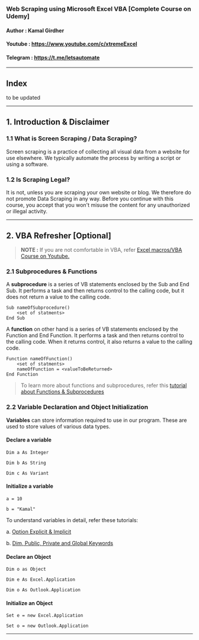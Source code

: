 ### Web Scraping using Microsoft Excel VBA [Complete Course on Udemy]

#### Author : Kamal Girdher
#### Youtube : https://www.youtube.com/c/xtremeExcel
#### Telegram : https://t.me/letsautomate

--------------------------------------------------------------------------

## Index

 to be updated

--------------------------------------------------------------------------
## 1. Introduction & Disclaimer

### 1.1 What is Screen Scraping / Data Scraping?

Screen scraping is a practice of collecting all visual data from a website for use elsewhere. We typically automate the process by writing a script or using a software.

### 1.2 Is Scraping Legal?

It is not, unless you are scraping your own website or blog. We therefore do not promote Data Scraping in any way. Before you continue with this course, you accept that you won't misuse the content for any unauthorized or illegal activity.

--------------------------------------------------------------------------

## 2. VBA Refresher [Optional]

> **NOTE :** If you are not comfortable in VBA, refer [Excel macros/VBA Course on Youtube.](https://www.youtube.com/watch?v=dYHgr2murPk&list=PL1R_HJw0CDYKjmUxI3IKyuJcIKnWHVcuj)

### 2.1 Subprocedures & Functions

A **subprocedure** is a series of VB statements enclosed by the Sub and End Sub. It performs a task and then returns control to the calling code, but it does not return a value to the calling code.

```vba
Sub nameOfSubprocedure()
	<set of statments>
End Sub
```

A **function** on other hand is a series of VB statements enclosed by the Function and End Function. It performs a task and then returns control to the calling code. When it returns control, it also returns a value to the calling code.

```vba
Function nameOfFunction()
	<set of statments>
	nameOfFunction = <valueToBeReturned>
End Function
```

> To learn more about functions and subprocedures, refer this [tutorial about Functions & Subprocedures](https://www.youtube.com/watch?v=1KDdu4BOZSA&list=PL1R_HJw0CDYKjmUxI3IKyuJcIKnWHVcuj&index=7&t=0s)


### 2.2 Variable Declaration and Object Initialization

**Variables** can store information required to use in our program. These are used to store values of various data types.

#### Declare a variable
```vba
Dim a As Integer

Dim b As String

Dim c As Variant
```

#### Initialize a variable
```vba
a = 10

b = "Kamal"
```

To understand variables in detail, refer these tutorials:

a. [Option Explicit & Implicit](https://www.youtube.com/watch?v=mojNkrnt_YA&list=PL1R_HJw0CDYKjmUxI3IKyuJcIKnWHVcuj&index=5&t=0s)

b. [Dim, Public, Private and Global Keywords](https://www.youtube.com/watch?v=33JmyY83IpA&list=PL1R_HJw0CDYKjmUxI3IKyuJcIKnWHVcuj&index=6&t=5s)


#### Declare an Object
```vba
Dim o as Object

Dim e As Excel.Application

Dim o As Outlook.Application
```

#### Initialize an Object
```vba
Set e = new Excel.Application

Set o = new Outlook.Application
```
--------------------------------------------------------------------------